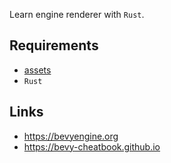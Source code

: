 
Learn engine renderer with `Rust`.

## Requirements

- [assets](https://github.com/yehuohan/graphics-assets)
- `Rust`

## Links

- https://bevyengine.org
- https://bevy-cheatbook.github.io
